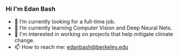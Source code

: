 ### Hi I'm Edan Bash

- 🔭 I’m currently looking for a full-time job.
- 🌱 I’m currently learning Computer Vision and Deep Neural Nets.
- 👀 I'm interested in working on projects that help mitigate climate change.
- 📫 How to reach me: edanbash@berkeley.edu


